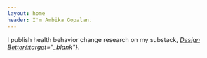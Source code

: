 ```yaml
---
layout: home
header: I'm Ambika Gopalan. 
---
```


I publish health behavior change research on my substack, *[Design Better](https://designbetter.substack.com/){:target="_blank"}*.

